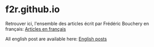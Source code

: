 f2r.github.io
=============

Retrouver ici, l'ensemble des articles écrit par Frédéric Bouchery en français: [Articles en français](https://github.com/f2r/f2r.github.io/edit/master/fr/articles.md)

All english post are available here: [English posts](https://github.com/f2r/f2r.github.io/edit/master/en/posts.md)
